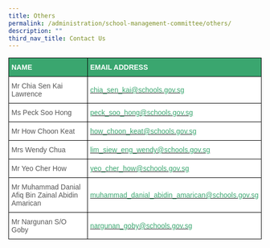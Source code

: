 ```yaml
---
title: Others
permalink: /administration/school-management-committee/others/
description: ""
third_nav_title: Contact Us
---
```


<style type="text/css">
.tg  {border-collapse:collapse;border-spacing:0;}
.tg td{border-color:black;border-style:solid;border-width:1px;font-family:Arial, sans-serif;font-size:14px;
  overflow:hidden;padding:10px 5px;word-break:normal;}
.tg th{border-color:black;border-style:solid;border-width:1px;font-family:Arial, sans-serif;font-size:14px;
  font-weight:normal;overflow:hidden;padding:10px 5px;word-break:normal;}
.tg .tg-m6ce{background-color:#3AA66F;color:#FFF;font-weight:bold;text-align:left;vertical-align:middle}
.tg .tg-mwz3{background-color:#FFF;color:#565656;text-align:left;vertical-align:middle}
</style>
<table class="tg">
<thead>
  <tr>
    <th class="tg-m6ce"><span style="color:#FFF;background-color:#3AA66F">NAME</span></th>
    <th class="tg-m6ce"><span style="color:#FFF;background-color:#3AA66F">EMAIL ADDRESS</span></th>
  </tr>
</thead>
<tbody>
  <tr>
    <td class="tg-mwz3"><span style="color:#565656">Mr Chia Sen Kai Lawrence</span></td>
    <td class="tg-mwz3"><span style="color:#565656"> </span><a href="mailto:chia_sen_kai@schools.gov.sg"><span style="text-decoration:none;color:#3AA66F">chia_sen_kai@schools.gov.sg</span></a></td>
  </tr>
  <tr>
    <td class="tg-mwz3"><span style="color:#565656">Ms Peck Soo Hong</span></td>
    <td class="tg-mwz3"><span style="color:#565656"> </span><a href="mailto:peck_soo_hong@schools.gov.sg"><span style="text-decoration:none;color:#3AA66F">peck_soo_hong@schools.gov.sg</span></a></td>
  </tr>
  <tr>
    <td class="tg-mwz3"><span style="color:#565656">Mr How Choon Keat</span></td>
    <td class="tg-mwz3"><span style="color:#565656"> </span><a href="mailto:how_choon_keat@schools.gov.sg"><span style="text-decoration:none;color:#3AA66F">how_choon_keat@schools.gov.sg</span></a></td>
  </tr>
  <tr>
    <td class="tg-mwz3"><span style="color:#565656">Mrs Wendy Chua </span></td>
    <td class="tg-mwz3"><span style="color:#565656"> </span><a href="mailto:lim_siew_eng_wendy@schools.gov.sg"><span style="text-decoration:none;color:#3AA66F">lim_siew_eng_wendy@schools.gov.sg</span></a></td>
  </tr>
  <tr>
    <td class="tg-mwz3"><span style="color:#565656">Mr Yeo Cher How</span></td>
    <td class="tg-mwz3"><span style="color:#565656"> </span><a href="mailto:yeo_cher_how@schools.gov.sg"><span style="text-decoration:none;color:#3AA66F">yeo_cher_how@schools.gov.sg</span></a><br></td>
  </tr>
  <tr>
    <td class="tg-mwz3"><span style="color:#565656">Mr Muhammad Danial Afiq Bin Zainal Abidin Amarican </span></td>
    <td class="tg-mwz3"><span style="color:#565656"> </span><a href="mailto:muhammad_danial_abidin_amarican@schools.gov.sg"><span style="text-decoration:none;color:#3AA66F">muhammad_danial_abidin_amarican@schools.gov.sg</span></a></td>
  </tr>
  <tr>
    <td class="tg-mwz3"><span style="color:#565656">Mr Nargunan S/O Goby </span></td>
    <td class="tg-mwz3"><span style="color:#565656"> </span><a href="mailto:nargunan_goby@schools.gov.sg"><span style="text-decoration:none;color:#3AA66F">nargunan_goby@schools.gov.sg</span></a></td>
  </tr>
</tbody>
</table>